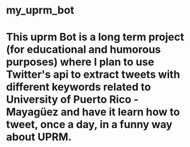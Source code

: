 # my_uprm_bot
 
 # This uprm Bot is a long term project (for educational and humorous purposes) where I plan to use Twitter's api to extract tweets with different keywords related to University of Puerto Rico - Mayagüez and have it learn how to tweet, once a day, in a funny way about UPRM.
